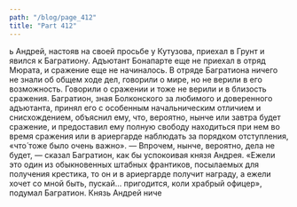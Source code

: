 ```yaml
---
path: "/blog/page_412"
title: "Part 412"
---
```


ь Андрей, настояв на своей просьбе у Кутузова, приехал в Грунт и явился к Багратиону. Адъютант Бонапарте еще не приехал в отряд Мюрата, и сражение еще не начиналось. В отряде Багратиона ничего не знали об общем ходе дел, говорили о мире, но не верили в его возможность. Говорили о сражении и тоже не верили и в близость сражения.
Багратион, зная Болконского за любимого и доверенного адъютанта, принял его с особенным начальническим отличием и снисхождением, объяснил ему, что, вероятно, нынче или завтра будет сражение, и предоставил ему полную свободу находиться при нем во время сражения или в ариергарде наблюдать за порядком отступления, «что́ тоже было очень важно».
— Впрочем, нынче, вероятно, дела не будет, — сказал Багратион, как бы успокоивая князя Андрея.
«Ежели это один из обыкновенных штабных франтиков, посылаемых для получения крестика, то он и в ариергарде получит награду, а ежели хочет со мной быть, пускай... пригодится, коли храбрый офицер», подумал Багратион. Князь Андрей ниче
